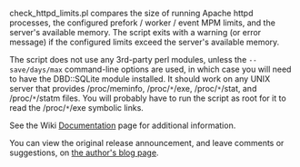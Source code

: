 check\_httpd\_limits.pl compares the size of running Apache httpd processes, the configured prefork / worker / event MPM limits, and the server's available memory. The script exits with a warning (or error message) if the configured limits exceed the server's available memory.

The script does not use any 3rd-party perl modules, unless the `--save/days/max` command-line options are used, in which case you will need to have the DBD::SQLite module installed. It should work on any UNIX server that provides /proc/meminfo, /proc/`*`/exe, /proc/`*`/stat, and /proc/`*`/statm files. You will probably have to run the script as root for it to read the /proc/`*`/exe symbolic links.

See the Wiki <a href='https://code.google.com/p/check-httpd-limits/wiki/Documentation'>Documentation</a> page for additional information.

You can view the original release announcement, and leave comments or suggestions, on <a href='http://surniaulula.com/2012/11/09/check-apache-httpd-prefork-or-worker-limits/'>the author's blog page</a>.

